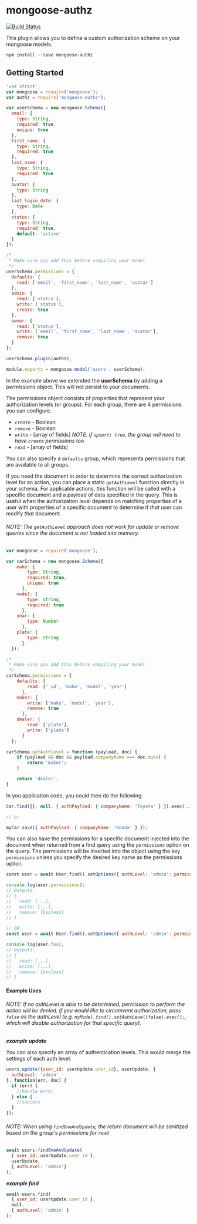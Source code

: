 # mongoose-authz
[![Build Status](https://travis-ci.org/devcolor/mongoose-authz.svg)](https://travis-ci.org/devcolor/mongoose-authz)

This plugin allows you to define a custom authorization scheme on your mongoose models.

`npm install --save mongoose-authz`


## Getting Started

```javascript
'use strict';
var mongoose = require('mongoose');
var authz = require('mongoose-authz');

var userSchema = new mongoose.Schema({
  email: {
    type: String,
    required: true,
    unique: true
  },
  first_name: {
    type: String,
    required: true
  },
  last_name: {
    type: String,
    required: true
  },
  avatar: {
    type: String
  },
  last_login_date: {
    type: Date
  },
  status: {
    type: String,
    required: true,
    default: 'active'
  }
});

/*
 * Make sure you add this before compiling your model
 */
userSchema.permissions = {
  defaults: {
    read: ['email', 'first_name', 'last_name', 'avatar']
  },
  admin: {
    read: ['status'],
    write: ['status'],
    create: true
  },
  owner: {
    read: ['status'],
    write: ['email', 'first_name', 'last_name', 'avatar'],
    remove: true
  }
};

userSchema.plugin(authz);

module.exports = mongoose.model('users', userSchema);
```

In the example above we extended the **userSchema** by adding a *permissions* object. This will not persist to your documents.

The permissions object consists of properties that represent your authorization levels (or groups). For each group, there are 4 permissions you can configure.
* `create` - Boolean
* `remove` - Boolean
* `write` - [array of fields] *NOTE: if `upsert: true`, the group will need to have `create` permissions too*
* `read` - [array of fields]

You can also specify a `defaults` group, which represents permissions that are available to all groups.

If you need the document in order to determine the correct authorization level for an action, you can place a static `getAuthLevel` function directly in your schema. For applicable actions, this function will be called with a specific document and a payload of data specified in the query. This is useful when the authorization level depends on matching properties of a user with properties of a specific document to determine if *that* user can modify *that* document.

###### *NOTE: The `getAuthLevel` approach does not work for update or remove queries since the document is not loaded into memory.*

```javascript
var mongoose = require('mongoose');

var carSchema = new mongoose.Schema({
    make: {
        type: String,
        required: true,
        unique: true
      },
    model: {
        type: String,
        required: true
      },
    year: {
        type: Number
      },
    plate: {
        type: String
      }
  });

/*
 * Make sure you add this before compiling your model
 */
carSchema.permissions = {
    defaults: {
        read: ['_id', 'make', 'model', 'year']
      },
    maker: {
        write: ['make', 'model', 'year'],
        remove: true
      },
    dealer: {
        read: ['plate'],
        write: ['plate']
      }
  };

carSchema.getAuthLevel = function (payload, doc) {
    if (payload && doc && payload.companyName === doc.make) {
        return 'maker';
    }

    return 'dealer';
}
```

In you application code, you could then do the following:

```javascript
Car.find({}, null, { authPayload: { companyName: 'Toyota' } }).exec(...);

// or

myCar.save({ authPayload: { companyName: 'Honda' } });
```

You can also have the permissions for a specific document injected into the document when returned from a find query using the `permissions` option on the query. The permissions will be inserted into the object using the key `permissions` unless you specify the desired key name as the permissions option.

```javascript
const user = await User.find().setOptions({ authLevel: 'admin': permissions: true }).exec();

console.log(user.permissions);
// Outputs:
// {
//   read: [...],
//   write: [...],
//   remove: [boolean]
// }

// OR
const user = await User.find().setOptions({ authLevel: 'admin': permissions: 'foo' }).exec();

console.log(user.foo);
// Outputs:
// {
//   read: [...],
//   write: [...],
//   remove: [boolean]
// }
```

#### Example Uses

###### NOTE: If no authLevel is able to be determined, permission to perform the action will be denied. If you would like to circumvent authorization, pass `false` as the authLevel (e.g. `myModel.find().setAuhtLevel(false).exec();`, which will disable authorization for that specific query).

***example update***

You can also specify an array of authentication levels. This would merge the settings of each auth level.

```javascript
users.update({user_id: userUpdate.user_id}, userUpdate, {
  authLevel: 'admin'
}, function(err, doc) {
  if (err) {
    //handle error
  } else {
    //success
  }
});
```


###### *NOTE: When using `findOneAndUpdate`, the return document will be sanitized based on the group's permissions for `read`*

```javascript
await users.findOneAndUpdate(
  { user_id: userUpdate.user_id },
  userUpdate,
  { authLevel: 'admin'}
);
```


***example find***

```javascript
await users.find(
  { user_id: userUpdate.user_id },
  null,
  { authLevel: 'admin' }
);
```
